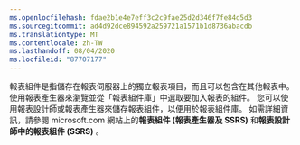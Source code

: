 ```yaml
---
ms.openlocfilehash: fdae2b1e4e7eff3c2c9fae25d2d346f7fe84d5d3
ms.sourcegitcommit: ad4d92dce894592a259721a1571b1d8736abacdb
ms.translationtype: MT
ms.contentlocale: zh-TW
ms.lasthandoff: 08/04/2020
ms.locfileid: "87707177"
---
```

  報表組件是指儲存在報表伺服器上的獨立報表項目，而且可以包含在其他報表中。 使用報表產生器來瀏覽並從「報表組件庫」中選取要加入報表的組件。 您可以使用報表設計師或報表產生器來儲存報表組件，以便用於報表組件庫。 如需詳細資訊，請參閱 microsoft.com 網站上的**報表組件 (報表產生器及 SSRS)** 和**報表設計師中的報表組件 (SSRS)** 。
   